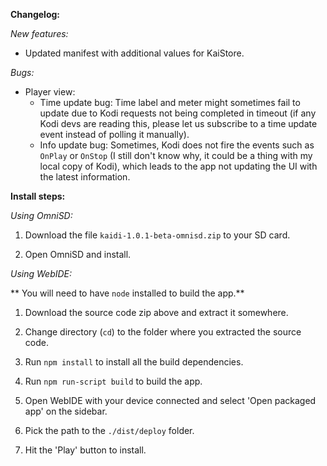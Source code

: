 **Changelog:**

*New features:*

- Updated manifest with additional values for KaiStore.

*Bugs:*

- Player view:
  - Time update bug: Time label and meter might sometimes fail to update due to Kodi requests not being completed in timeout (if any Kodi devs are reading this, please let us subscribe to a time update event instead of polling it manually).
  - Info update bug: Sometimes, Kodi does not fire the events such as `OnPlay` or `OnStop` (I still don't know why, it could be a thing with my local copy of Kodi), which leads to the app not updating the UI with the latest information.

**Install steps:**

*Using OmniSD:*

1. Download the file `kaidi-1.0.1-beta-omnisd.zip` to your SD card.

2. Open OmniSD and install.

*Using WebIDE:*

** You will need to have `node` installed to build the app.**

1. Download the source code zip above and extract it somewhere.

2. Change directory (`cd`) to the folder where you extracted the source code.

3. Run `npm install` to install all the build dependencies.

4. Run `npm run-script build` to build the app.

5. Open WebIDE with your device connected and select 'Open packaged app' on the sidebar.

6. Pick the path to the `./dist/deploy` folder.

7. Hit the 'Play' button to install.